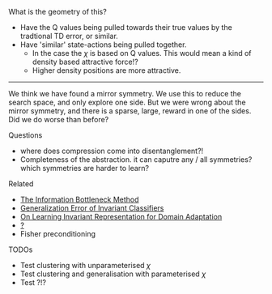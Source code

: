 
What is the geometry of this?
- Have the Q values being pulled towards their true values by the tradtional TD error, or similar.
- Have 'similar' state-actions being pulled together.
  - In the case the $\chi$ is based on Q values. This would mean a kind of density based attractive force!?
  - Higher density positions are more attractive.


***

We think we have found a mirror symmetry. We use this to reduce the search space, and only explore one side. But we were wrong about the mirror symmetry, and there is a sparse, large, reward in one of the sides. Did we do worse than before?


Questions
- where does compression come into disentanglement?!
- Completeness of the abstraction. it can caputre any / all symmetries? which symmetries are harder to learn?

Related

- [The Information Bottleneck Method](https://www.cs.huji.ac.il/labs/learning/Papers/allerton.pdf)
- [Generalization Error of Invariant Classifiers](https://arxiv.org/abs/1610.04574)
- [On Learning Invariant Representation for Domain Adaptation](https://arxiv.org/abs/1901.09453)
- [?](?)
- Fisher preconditioning

TODOs
- Test clustering with unparameterised $\chi$
- Test clustering and generalisation with parameterised $\chi$
- Test ?!?
